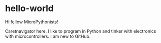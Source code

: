 # hello-world

Hi fellow MicroPythonists!

Caretnavigator here. I like to program in Python and tinker with electronics with microcontrollers.
I am new to GitHub.
